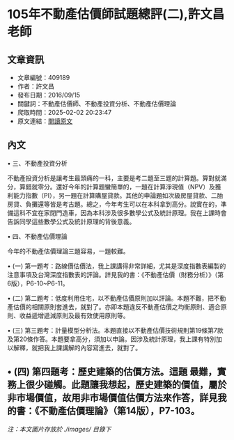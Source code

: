 # 105年不動產估價師試題總評(二),許文昌老師

## 文章資訊
- 文章編號：409189
- 作者：許文昌
- 發布日期：2016/09/15
- 關鍵詞：不動產估價師、不動產投資分析、不動產估價理論
- 爬取時間：2025-02-02 20:23:47
- 原文連結：[閱讀原文](https://real-estate.get.com.tw/Columns/detail.aspx?no=409189)

## 內文
• 三、不動產投資分析

不動產投資分析是讓考生最頭痛的一科，主要是考二題至三題的計算題。算對就滿分，算錯就零分。還好今年的計算題蠻簡單的，一題在計算淨現值（NPV）及獲利能力指數（PI），另一題在計算購屋貸款。其他的申論題如次級房屋貸款、二胎房貸、負攤還等皆是考古題。總之，今年考生可以在本科拿到高分。說實在的，準備這科不宜在家閉門造車，因為本科涉及很多數學公式及統計原理。我在上課時會告訴同學這些數學公式及統計原理的背後意義。

• 四、不動產估價理論

今年的不動產估價理論三題容易，一題較難。

• (一) 第一題考：路線價估價法，我上課講得非常詳細，尤其是深度指數表編製的注意事項及台灣深度指數表的評論。詳見我的書：《不動產估價（財務分析）》（第6版），P6-10~P6-11。

• (二) 第二題考：低度利用住宅，以不動產估價原則加以評論。本題不難，把不動產估價的相關原則套進去，就對了。亦即本題違反不動產估價之均衡原則、適合原則、收益遞增遞減原則及最有效使用原則等。

• (三) 第三題考：計量模型分析法。本題直接以不動產估價技術規則第19條第7款及第20條作答。本題要拿高分，須加以申論。因涉及統計原理，我上課有特別加以解釋，就把我上課講解的內容寫進去，就對了。

• (四) 第四題考：歷史建築的估價方法。這題 最難，實務上很少碰觸。此題讓我想起，歷史建築的價值，屬於非市場價值，故用非市場價值估價方法來作答，詳見我的書：《不動產估價理論》（第14版），P7-103。
---
*注：本文圖片存放於 ./images/ 目錄下*
